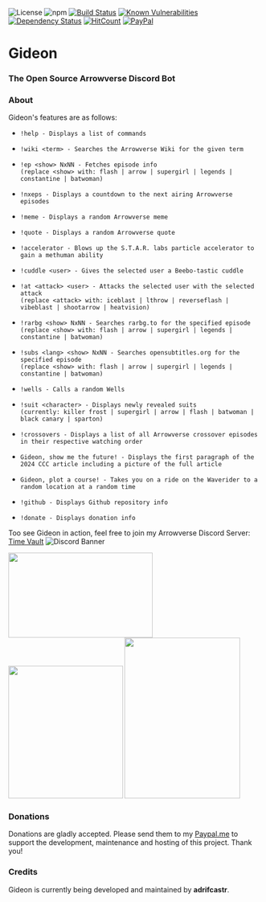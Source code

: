 ![License](https://img.shields.io/badge/License-GPLv2-blue.svg)
![npm](https://img.shields.io/npm/v/discord.js.svg)
[![Build Status](https://travis-ci.org/adrifcastr/Gideon.svg?branch=master)](https://travis-ci.org/adrifcastr/Gideon)
[![Known Vulnerabilities](https://snyk.io//test/github/adrifcastr/Gideon/badge.svg?targetFile=package.json)](https://snyk.io//test/github/adrifcastr/Gideon)
[![Dependency Status](https://david-dm.org/adrifcastr/Gideon.svg)](https://david-dm.org/adrifcastr/Gideon.svg)
[![HitCount](http://hits.dwyl.io/adrifcastr/Gideon.svg)](http://hits.dwyl.io/adrifcastr/Gideon)
[![PayPal](https://img.shields.io/badge/Paypal-Donate!-%2300457C.svg?logo=paypal&style=flat)](https://paypal.me/adrifcastr)

# Gideon  
### The Open Source Arrowverse Discord Bot

### About

Gideon's features are as follows:

* `!help - Displays a list of commands`

* `!wiki <term> - Searches the Arrowverse Wiki for the given term`
  
* `!ep <show> NxNN - Fetches episode info`\
  `(replace <show> with: flash | arrow | supergirl | legends | constantine | batwoman)`
  
* `!nxeps - Displays a countdown to the next airing Arrowverse episodes`
  
* `!meme - Displays a random Arrowverse meme`

* `!quote - Displays a random Arrowverse quote`

* `!accelerator - Blows up the S.T.A.R. labs particle accelerator to gain a methuman ability`

* `!cuddle <user> - Gives the selected user a Beebo-tastic cuddle`

* `!at <attack> <user> - Attacks the selected user with the selected attack`\
  `(replace <attack> with: iceblast | lthrow | reverseflash | vibeblast | shootarrow | heatvision)`
  
* `!rarbg <show> NxNN - Searches rarbg.to for the specified episode`\
   `(replace <show> with: flash | arrow | supergirl | legends | constantine | batwoman)`
  
* `!subs <lang> <show> NxNN - Searches opensubtitles.org for the specified episode`\
  `(replace <show> with: flash | arrow | supergirl | legends | constantine | batwoman)`
   
* `!wells - Calls a random Wells`

* `!suit <character> - Displays newly revealed suits`\
   `(currently: killer frost | supergirl | arrow | flash | batwoman | black canary | sparton)`
  
* `!crossovers - Displays a list of all Arrowverse crossover episodes in their respective watching order`

* `Gideon, show me the future! - Displays the first paragraph of the 2024 CCC article including a picture of the full article`

* `Gideon, plot a course! - Takes you on a ride on the Waverider to a random location at a random time`

* `!github - Displays Github repository info`

* `!donate - Displays donation info`

Too see Gideon in action, feel free to join my Arrowverse Discord Server: [Time Vault](https://invite.gg/tmvt) 
![Discord Banner](https://discordapp.com/api/guilds/595318490240385037/widget.png?style=banner2)

<a href="https://i.imgur.com/9Pdixuy.png"><img src="https://i.imgur.com/9Pdixuy.png" width="286.5" height="168.5"/></a>
<a href="https://i.imgur.com/5e9uJpm.png"><img src="https://i.imgur.com/5e9uJpm.png" width="227.5" height="264"/></a>
<a href="https://i.imgur.com/uuyP8jC.png"><img src="https://i.imgur.com/uuyP8jC.png" width="230" height="320"/></a>

### Donations

Donations are gladly accepted. Please send them to my [Paypal.me](https://www.paypal.me/adrifcastr)
to support the development, maintenance and hosting of this project. Thank you!

### Credits

Gideon is currently being developed and maintained by __adrifcastr__.<br>
